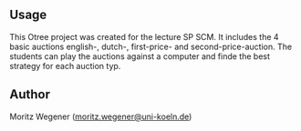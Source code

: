 ## Usage
This Otree project was created for the lecture SP SCM. 
It includes the 4 basic auctions english-, dutch-, first-price- and second-price-auction.
The students can play the auctions against a computer and finde the best strategy for each auction typ.
## Author
Moritz Wegener (moritz.wegener@uni-koeln.de)


